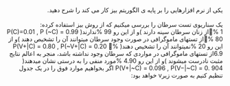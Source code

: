 <div dir="rtl">
یکی از نرم افزارهایی را بر پایه ی الگوریتم بیز کار می کند را شرح دهید.
</div>
<br/>
<div dir="rtl">
  یک سناریوی تست سرطان را بررسی میکنیم که از روش بیز استفاده کرده:
<br/>
% 1از زنان سرطان سینه دارند )و از این رو 99 %ندارند(
P(C)=0.01 , P (~C) = 0.99
% 80از تستهای ماموگرافی در صورت وجود سرطان میتوانند آن را تشخیص دهند )و از این رو 20 %نمیتوانند آن را 
تشخیص دهند(
P(V+|C) = 0.80 , P(~V+|C) = 0.20
% 6.9از تستهای ماموگرافی در مواردی که سرطان وجود نداشته باشد، منجر به اعالم نتایج مثبت نادرست میشوند )و 
از این رو 4.90 %مورد منفی را به درستی نشان میدهند(
P(V+|~C) = 0.096 , P(V−|~C) = 0. 904 
اگر بخواهیم موارد فوق را در یک جدول تنظیم کنیم به صورت زیرv خواهد بود:
</div>